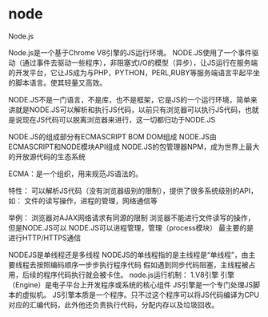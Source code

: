 # node


Node.js

Node.js是一个基于Chrome V8引擎的JS运行环境。
NODE.JS使用了一个事件驱动（通过事件去驱动一些程序），非阻塞式I/O的模型（异步），让JS运行在服务端的开发平台，它让JS成为与PHP，PYTHON，PERL,RUBY等服务端语言平起平坐的脚本语言。使其轻量又高效。

NODE.JS不是一门语言，不是库，也不是框架，它是JS的一个运行环境，简单来讲就是NODE.JS可以解析和执行JS代码，以前只有浏览器可以执行JS代码，也就是说现在JS代码可以脱离浏览器来进行，这一切都归功于NODE.JS

NODE.JS的组成部分有ECMASCRIPT BOM DOM组成
NODE.JS由ECMASCRIPT和NODE模块API组成
NODE.JS的包管理器NPM，成为世界上最大的开放源代码的生态系统

ECMA：是一个组织，用来规范JS语法的。

特性：
可以解析JS代码（没有浏览器级别的限制），提供了很多系统级别的API，如：
文件的读写操作，进程的管理，网络通信等

举例：
浏览器对AJAX网络请求有同源的限制
浏览器不能进行文件读写的操作，但是NODE.JS可以
NODE.JS可以进程管理，管理（process模块）
最主要的是进行HTTP/HTTPS通信


NODEJS是单线程还是多线程
NODEJS的单线程指的是主线程是“单线程”，由主要线程去按照编码顺序一步步执行程序代码
假如遇到同步代码阻塞，主线程被占用，后续的程序代码执行就会被卡住。
node.js运行机制：
1.V8引擎   引擎（Engine）是电子平台上开发程序或系统的核心组件
JS引擎是一个专门处理JS脚本的虚拟机。
JS引擎本质是一个程序。只不过这个程序可以将JS代码编译为CPU对应的汇编代码，此外他还负责执行代码，分配内存以及垃圾回收。

